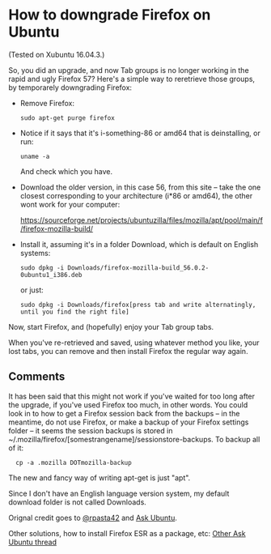 # How to downgrade Firefox on Ubuntu

(Tested on Xubuntu 16.04.3.)

So, you did an upgrade, and now Tab groups is no longer working in the rapid and ugly Firefox 57? Here's a simple way to reretrieve those groups, by temporarely downgrading Firefox: 

* Remove Firefox:

      sudo apt-get purge firefox

* Notice if it says that it's i-something-86 or amd64 that is deinstalling, or run:

      uname -a

  And check which you have.

* Download the older version, in this case 56, from this site – take the one closest corresponding to your architecture (i\*86 or amd64), the other wont work for your computer:

  https://sourceforge.net/projects/ubuntuzilla/files/mozilla/apt/pool/main/f/firefox-mozilla-build/

* Install it, assuming it's in a folder Download, which is default on English systems:

      sudo dpkg -i Downloads/firefox-mozilla-build_56.0.2-0ubuntu1_i386.deb

  or just:

      sudo dpkg -i Downloads/firefox[press tab and write alternatingly, until you find the right file]

Now, start Firefox, and (hopefully) enjoy your Tab group tabs.

When you've re-retrieved and saved, using whatever method you like, your lost tabs, you can remove and then install Firefox the regular way again.

## Comments

It has been said that this might not work if you've waited for too long after the upgrade, if you've used Firefox too much, in other words. You could look in to how to get a Firefox session back from the backups – in the meantime, do not use Firefox, or make a backup of your Firefox settings folder – it seems the session backups is stored in ~/.mozilla/firefox/[somestrangename]/sessionstore-backups. To backup all of it:

      cp -a .mozilla DOTmozilla-backup

The new and fancy way of writing apt-get is just "apt".

Since I don't have an English language version system, my default download folder is not called Downloads.

Orignal credit goes to [@rpasta42](https://github.com/Quicksaver/Tab-Groups/issues/560#issuecomment-345537945) and [Ask Ubuntu](https://askubuntu.com/questions/661186/how-to-install-previous-firefox-version).

Other solutions, how to install Firefox ESR as a package, etc: [Other Ask Ubuntu thread](https://askubuntu.com/questions/977138/how-do-i-downgrade-firefox-v-57-to-v-56)
